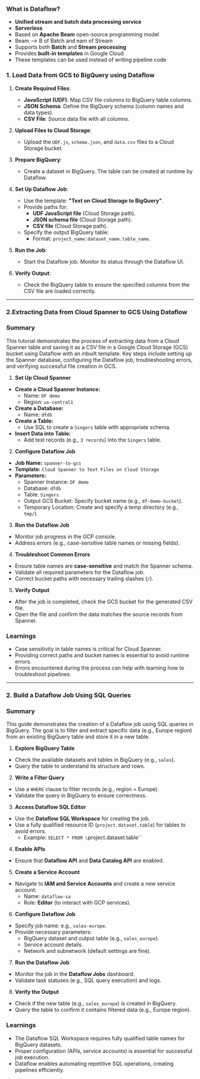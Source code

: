 ### What is Dataflow?

- **Unified stream and batch data processing service**  
- **Serverless**  
- Based on **Apache Beam** open-source programming model
- Beam --> B of Batch and eam of Stream
- Supports both **Batch** and **Stream processing**  
- Provides **built-in templates** in Google Cloud  
- These templates can be used instead of writing pipeline code

### 1. Load Data from GCS to BigQuery using Dataflow  

1. **Create Required Files**:  
   - **JavaScript (UDF)**: Map CSV file columns to BigQuery table columns.  
   - **JSON Schema**: Define the BigQuery schema (column names and data types).  
   - **CSV File**: Source data file with all columns.  

2. **Upload Files to Cloud Storage**:  
   - Upload the `UDF.js`, `schema.json`, and `data.csv` files to a Cloud Storage bucket.  

3. **Prepare BigQuery**:  
   - Create a dataset in BigQuery. The table can be created at runtime by Dataflow.  

4. **Set Up Dataflow Job**:  
   - Use the template: **"Text on Cloud Storage to BigQuery"**.  
   - Provide paths for:  
     - **UDF JavaScript file** (Cloud Storage path).  
     - **JSON schema file** (Cloud Storage path).  
     - **CSV file** (Cloud Storage path).  
   - Specify the output BigQuery table:  
     - Format: `project_name:dataset_name.table_name`.  

5. **Run the Job**:  
   - Start the Dataflow job. Monitor its status through the Dataflow UI.  

6. **Verify Output**:  
   - Check the BigQuery table to ensure the specified columns from the CSV file are loaded correctly.  

---

### 2.Extracting Data from Cloud Spanner to GCS Using Dataflow

### Summary
This tutorial demonstrates the process of extracting data from a Cloud Spanner table and saving it as a CSV file in a Google Cloud Storage (GCS) bucket using Dataflow with an inbuilt template. Key steps include setting up the Spanner database, configuring the Dataflow job, troubleshooting errors, and verifying successful file creation in GCS.

1. **Set Up Cloud Spanner**
- **Create a Cloud Spanner Instance:**
  - Name: `DF demo`
  - Region: `us-central1`
- **Create a Database:**
  - Name: `dfdb`
- **Create a Table:**
  - Use SQL to create a `Singers` table with appropriate schema.
- **Insert Data into Table:**
  - Add test records (e.g., `3 records`) into the `Singers` table.

2. **Configure Dataflow Job**
- **Job Name:** `spanner-to-gcs`
- **Template:** `Cloud Spanner to Text Files on Cloud Storage`
- **Parameters:**
  - Spanner Instance: `DF demo`
  - Database: `dfdb`
  - Table: `Singers`
  - Output GCS Bucket: Specify bucket name (e.g., `df-demo-bucket`).
  - Temporary Location: Create and specify a temp directory (e.g., `tmp/`).

3. **Run the Dataflow Job**
- Monitor job progress in the GCP console.
- Address errors (e.g., case-sensitive table names or missing fields).

4. **Troubleshoot Common Errors**
- Ensure table names are **case-sensitive** and match the Spanner schema.
- Validate all required parameters for the Dataflow job.
- Correct bucket paths with necessary trailing slashes (`/`).

5. **Verify Output**
- After the job is completed, check the GCS bucket for the generated CSV file.
- Open the file and confirm the data matches the source records from Spanner.

### Learnings
- Case sensitivity in table names is critical for Cloud Spanner.
- Providing correct paths and bucket names is essential to avoid runtime errors.
- Errors encountered during the process can help with learning how to troubleshoot pipelines.

---






### 2. Build a Dataflow Job Using SQL Queries  

### Summary  
This guide demonstrates the creation of a Dataflow job using SQL queries in BigQuery. The goal is to filter and extract specific data (e.g., Europe region) from an existing BigQuery table and store it in a new table.  

1. **Explore BigQuery Table**  
- Check the available datasets and tables in BigQuery (e.g., `sales`).  
- Query the table to understand its structure and rows.  

2. **Write a Filter Query**  
- Use a `WHERE` clause to filter records (e.g., region = Europe).  
- Validate the query in BigQuery to ensure correctness.  

3. **Access Dataflow SQL Editor**  
- Use the **Dataflow SQL Workspace** for creating the job.  
- Use a fully qualified resource ID (`project.dataset.table`) for tables to avoid errors.  
  - Example: `SELECT * FROM \`project.dataset.table\``

4. **Enable APIs**  
- Ensure that **Dataflow API** and **Data Catalog API** are enabled.  

5. **Create a Service Account**  
- Navigate to **IAM and Service Accounts** and create a new service account:  
  - Name: `dataflow-sa`  
  - Role: **Editor** (to interact with GCP services).  

6. **Configure Dataflow Job**  
- Specify job name: e.g., `sales-europe`.  
- Provide necessary parameters:  
  - BigQuery dataset and output table (e.g., `sales_europe`).  
  - Service account details.  
  - Network and subnetwork (default settings are fine).  

7. **Run the Dataflow Job**  
- Monitor the job in the **Dataflow Jobs** dashboard.  
- Validate task statuses (e.g., SQL query execution) and logs.  

8. **Verify the Output**  
- Check if the new table (e.g., `sales_europe`) is created in BigQuery.  
- Query the table to confirm it contains filtered data (e.g., Europe region).  

### Learnings  
- The Dataflow SQL Workspace requires fully qualified table names for BigQuery datasets.  
- Proper configuration (APIs, service accounts) is essential for successful job execution.  
- Dataflow enables automating repetitive SQL operations, creating pipelines efficiently.  









